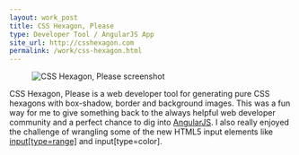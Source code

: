 ```yaml
---
layout: work_post
title: CSS Hexagon, Please  
type: Developer Tool / AngularJS App
site_url: http://csshexagon.com
permalink: /work/css-hexagon.html
---
```

<figure class="responsive-site">
    <img src="{% asset_path work/csshex.png %}" alt="CSS Hexagon, Please screenshot"/>
</figure>

CSS Hexagon, Please is a web developer tool for generating pure CSS hexagons with box-shadow, border and background images. This was a fun way for me to give something back to the always helpful web developer community and a perfect chance to dig into [AngularJS](http://angularjs.org). I also really enjoyed the challenge of wrangling some of the new HTML5 input elements like [input[type=range]](http://brennaobrien.com/blog/2014/05/style-input-type-range-in-every-browser.html) and input[type=color].